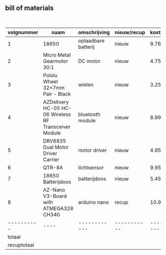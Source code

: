 ## bill of materials
<br />

|volgnummer|naam|omschrijving|nieuw/recup|kostprijs/stuk|aantal|subtotaal|
|----------|----|------------|-----------|--------------|------|---------|
|         1|18650 |oplaadbare batterij             |  nieuw       |9.76              |2      |19.52         |
|         2|Micro Metal Gearmotor 30:1 | DC motor             |  nieuw       |     4.75         | 2     | 9.5        |
|3|Pololu Wheel 32×7mm Pair - Black|wielen|nieuw|3.25|1|3.25|
|4|AZDelivery HC-05 HC-06 Wireless RF Transceiver Module| bluetooth module|nieuw|8.99|1|8.99|
|5|DRV8835 Dual Motor Driver Carrier| motor driver|nieuw|4.95|1|4.95|
|6|QTR-8A|lichtsensor|nieuw|9.95|1|9.95|
|7|18650 Batterijdoos |batterijdoos|nieuw|5.45|1|5.45|
|8|AZ-Nano V3-Board with ATMEGA328 CH340| arduino nano|recup|10.99|1|10.99|
|----------|----|------------|-----------|--------------|------|---------|
|totaal||||||72.6|
|recuptotaal||||||61.61|
